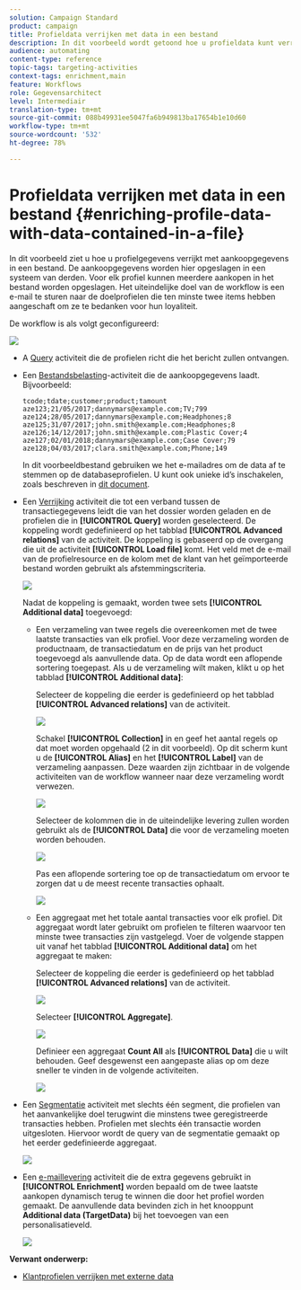 ```yaml
---
solution: Campaign Standard
product: campaign
title: Profieldata verrijken met data in een bestand
description: In dit voorbeeld wordt getoond hoe u profieldata kunt verrijken met aankoopdata in een bestand.
audience: automating
content-type: reference
topic-tags: targeting-activities
context-tags: enrichment,main
feature: Workflows
role: Gegevensarchitect
level: Intermediair
translation-type: tm+mt
source-git-commit: 088b49931ee5047fa6b949813ba17654b1e10d60
workflow-type: tm+mt
source-wordcount: '532'
ht-degree: 78%

---
```



# Profieldata verrijken met data in een bestand {#enriching-profile-data-with-data-contained-in-a-file}

In dit voorbeeld ziet u hoe u profielgegevens verrijkt met aankoopgegevens in een bestand. De aankoopgegevens worden hier opgeslagen in een systeem van derden. Voor elk profiel kunnen meerdere aankopen in het bestand worden opgeslagen. Het uiteindelijke doel van de workflow is een e-mail te sturen naar de doelprofielen die ten minste twee items hebben aangeschaft om ze te bedanken voor hun loyaliteit.

De workflow is als volgt geconfigureerd:

![](assets/enrichment_example_workflow.png)

* A [Query](../../automating/using/query.md) activiteit die de profielen richt die het bericht zullen ontvangen.
* Een [Bestandsbelasting](../../automating/using/load-file.md)-activiteit die de aankoopgegevens laadt. Bijvoorbeeld:

   ```
   tcode;tdate;customer;product;tamount
   aze123;21/05/2017;dannymars@example.com;TV;799
   aze124;28/05/2017;dannymars@example.com;Headphones;8
   aze125;31/07/2017;john.smith@example.com;Headphones;8
   aze126;14/12/2017;john.smith@example.com;Plastic Cover;4
   aze127;02/01/2018;dannymars@example.com;Case Cover;79
   aze128;04/03/2017;clara.smith@example.com;Phone;149
   ```

   In dit voorbeeldbestand gebruiken we het e-mailadres om de data af te stemmen op de databaseprofielen. U kunt ook unieke id’s inschakelen, zoals beschreven in [dit document](../../developing/using/configuring-the-resource-s-data-structure.md#generating-a-unique-id-for-profiles-and-custom-resources).

* Een [Verrijking](../../automating/using/enrichment.md) activiteit die tot een verband tussen de transactiegegevens leidt die van het dossier worden geladen en de profielen die in **[!UICONTROL Query]** worden geselecteerd. De koppeling wordt gedefinieerd op het tabblad **[!UICONTROL Advanced relations]** van de activiteit. De koppeling is gebaseerd op de overgang die uit de activiteit **[!UICONTROL Load file]** komt. Het veld met de e-mail van de profielresource en de kolom met de klant van het geïmporteerde bestand worden gebruikt als afstemmingscriteria.

   ![](assets/enrichment_example_workflow2.png)

   Nadat de koppeling is gemaakt, worden twee sets **[!UICONTROL Additional data]** toegevoegd:

   * Een verzameling van twee regels die overeenkomen met de twee laatste transacties van elk profiel. Voor deze verzameling worden de productnaam, de transactiedatum en de prijs van het product toegevoegd als aanvullende data. Op de data wordt een aflopende sortering toegepast. Als u de verzameling wilt maken, klikt u op het tabblad **[!UICONTROL Additional data]**:

      Selecteer de koppeling die eerder is gedefinieerd op het tabblad **[!UICONTROL Advanced relations]** van de activiteit.

      ![](assets/enrichment_example_workflow3.png)

      Schakel **[!UICONTROL Collection]** in en geef het aantal regels op dat moet worden opgehaald (2 in dit voorbeeld). Op dit scherm kunt u de **[!UICONTROL Alias]** en het **[!UICONTROL Label]** van de verzameling aanpassen. Deze waarden zijn zichtbaar in de volgende activiteiten van de workflow wanneer naar deze verzameling wordt verwezen.

      ![](assets/enrichment_example_workflow4.png)

      Selecteer de kolommen die in de uiteindelijke levering zullen worden gebruikt als de **[!UICONTROL Data]** die voor de verzameling moeten worden behouden.

      ![](assets/enrichment_example_workflow6.png)

      Pas een aflopende sortering toe op de transactiedatum om ervoor te zorgen dat u de meest recente transacties ophaalt.

      ![](assets/enrichment_example_workflow7.png)

   * Een aggregaat met het totale aantal transacties voor elk profiel. Dit aggregaat wordt later gebruikt om profielen te filteren waarvoor ten minste twee transacties zijn vastgelegd. Voer de volgende stappen uit vanaf het tabblad **[!UICONTROL Additional data]** om het aggregaat te maken:

      Selecteer de koppeling die eerder is gedefinieerd op het tabblad **[!UICONTROL Advanced relations]** van de activiteit.

      ![](assets/enrichment_example_workflow3.png)

      Selecteer **[!UICONTROL Aggregate]**.

      ![](assets/enrichment_example_workflow8.png)

      Definieer een aggregaat **Count All** als **[!UICONTROL Data]** die u wilt behouden. Geef desgewenst een aangepaste alias op om deze sneller te vinden in de volgende activiteiten.

      ![](assets/enrichment_example_workflow9.png)

* Een [Segmentatie](../../automating/using/segmentation.md) activiteit met slechts één segment, die profielen van het aanvankelijke doel terugwint die minstens twee geregistreerde transacties hebben. Profielen met slechts één transactie worden uitgesloten. Hiervoor wordt de query van de segmentatie gemaakt op het eerder gedefinieerde aggregaat.

   ![](assets/enrichment_example_workflow5.png)

* Een [e-maillevering](../../automating/using/email-delivery.md) activiteit die de extra gegevens gebruikt in **[!UICONTROL Enrichment]** worden bepaald om de twee laatste aankopen dynamisch terug te winnen die door het profiel worden gemaakt. De aanvullende data bevinden zich in het knooppunt **Additional data (TargetData)** bij het toevoegen van een personalisatieveld.

   ![](assets/enrichment_example_workflow10.png)

**Verwant onderwerp:**

* [Klantprofielen verrijken met externe data](https://helpx.adobe.com/campaign/kb/simplify-campaign-management.html#Managedatatofuelengagingexperiences)
